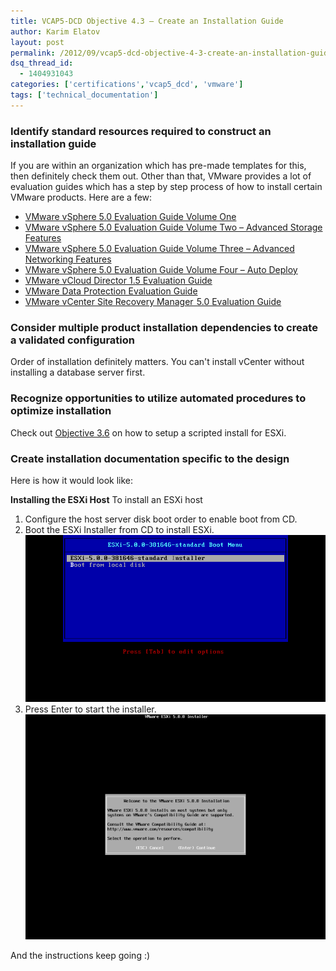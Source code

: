 ```yaml
---
title: VCAP5-DCD Objective 4.3 – Create an Installation Guide
author: Karim Elatov
layout: post
permalink: /2012/09/vcap5-dcd-objective-4-3-create-an-installation-guide/
dsq_thread_id:
  - 1404931043
categories: ['certifications','vcap5_dcd', 'vmware']
tags: ['technical_documentation']
---
```


### Identify standard resources required to construct an installation guide

If you are within an organization which has pre-made templates for this, then definitely check them out. Other than that, VMware provides a lot of evaluation guides which has a step by step process of how to install certain VMware products. Here are a few:

*   [VMware vSphere 5.0 Evaluation Guide Volume One](https://storage.googleapis.com/grand-drive-196322.appspot.com/blog_pics/vcap5-dca/vmware-vsphere-evaluation-guide-1-white-paper.pdf)
*   [VMware vSphere 5.0 Evaluation Guide Volume Two – Advanced Storage Features](https://storage.googleapis.com/grand-drive-196322.appspot.com/blog_pics/vcap5-dcd/VMware-vSphere-Evaluation-Guide-2-Advanced-Storage.pdf)
*   [VMware vSphere 5.0 Evaluation Guide Volume Three – Advanced Networking Features](http://www.vmware.com/files/pdf/products/vsphere/VMware-vSphere-Evaluation-Guide-3-Advanced-Networking.pdf)
*   [VMware vSphere 5.0 Evaluation Guide Volume Four – Auto Deploy](http://www.vmware.com/files/pdf/products/vsphere/VMware-vSphere-Evaluation-Guide-4-Auto-Deploy.pdf)
*   [VMware vCloud Director 1.5 Evaluation Guide](http://www.vmware.com/files/pdf/techpaper/VMW-vCloud-Director1_5-EvalGuide.pdf)
*   [VMware Data Protection Evaluation Guide](http://www.vmware.com/content/dam/digitalmarketing/vmware/en/pdf/whitepaper/products/vsphere/vmware-vsphere-data-protection-eval-guide-white-paper.pdf)
*   [VMware vCenter Site Recovery Manager  5.0 Evaluation Guide](http://www.vmware.com/files/pdf/products/SRM/VMware-vCenter-Site-Recovery-Manager-Evaluation-Guide.pdf)

### Consider multiple product installation dependencies to create a validated configuration

Order of installation definitely matters. You can't install vCenter without installing a database server first.

### Recognize opportunities to utilize automated procedures to optimize installation

Check out [Objective 3.6](/2012/09/vcap5-dcd-objective-3-6-determine-datacenter-management-options-for-a-vsphere-5-physical-design/) on how to setup a scripted install for ESXi.

### Create installation documentation specific to the design

Here is how it would look like:

**Installing the ESXi Host**
To install an ESXi host

1.  Configure the host server disk boot order to enable boot from CD.
2.  Boot the ESXi Installer from CD to install ESXi.
    ![install-esxi-1st](https://github.com/elatov/uploads/raw/master/2012/09/install-esxi-1st.png)
3.  Press Enter to start the installer.
    ![esxi-install-2nd](https://github.com/elatov/uploads/raw/master/2012/09/esxi-install-2nd.png)

And the instructions keep going :)

